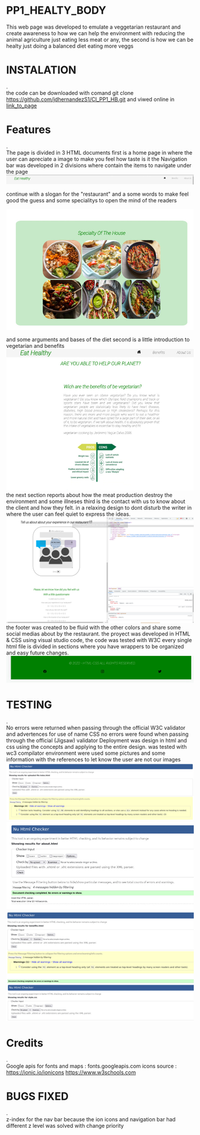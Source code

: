 # __PP1_HEALTY_BODY__

This web page was developed to emulate a veggetarian restaurant and create awareness to how we can help the environment with reducing the animal agriculture just eating less meat or any, the second is how we can be healty just doing a balanced diet eating more veggs
# __INSTALATION__
.  
the code can be downloaded 
with comand git clone https://github.com/jdhernandezS1/CI_PP1_HB.git 
and viwed online in [link_to_page](https://jdhernandezs1.github.io/CI_PP1_HB/index.html)

# __Features__
.  
The page is divided in 3 HTML documents first is a home page in where the user can apreciate a image to make you feel how taste is it 
the Navigation bar was developed in 2 divisions where contain the items to navigate under the page  
![navigationbar](./assets/IMG/bar_1.jpeg)  

continue with a slogan for the "restaurant" and a some words to make feel good the guess and some specialitys to open the mind of the readers

![bar](./assets/IMG/special.jpeg)	

and some arguments and bases of the diet
second is a little introduction to vegetarian and benefits
![bar_pc_view](./assets/IMG/benefits.jpeg)  
the next section reports about how the meat production destroy the environment and some illneses
third is the contact with us to know about the client and how they felt.
in a relaxing design to dont disturb the writer in where the user can feel quiet to express the ideas.  
![comments](./assets/IMG/3.png)
the footer was created to be fluid with the other colors and share some social medias about by the restaurant.
the proyect was developed in HTML & CSS using visual studio code, the code was tested with W3C
every single html file is divided in sections where you have wrappers to be organized and easy future changes.  
![footer](./assets/IMG/footer.jpeg)  
# __TESTING__
.  
No errors were returned when passing through the official W3C validator and advertences for use of name CSS no errors were found when passing through the official (Jigsaw) validator
Deployment
was design in html and css using the concepts and applying to the entire design.
was tested with wc3 compilator environment were used some pictures and some information with the references to let know the user are not our images
![test1](./assets/IMG/checks.jpeg)
![test2](./assets/IMG/checks2.jpeg)
![test3](./assets/IMG/checks3.jpeg)
![test4](./assets/IMG/checks4.jpeg)  
# __Credits__
.  
	Google apis for fonts and maps : fonts.googleapis.com
	icons source : https://ionic.io/ionicons
	https://www.w3schools.com  
# __BUGS FIXED__
.  
	z-index for the nav bar because the ion icons and navigation bar had different z level
	was solved with change priority
